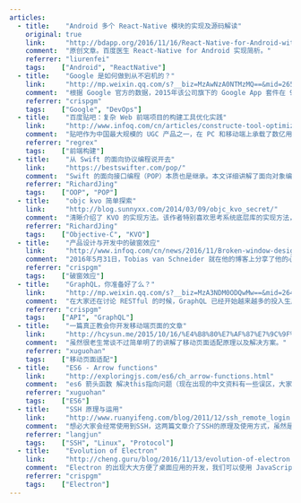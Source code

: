 ```yaml
---
articles:
  - title:    "Android 多个 React-Native 模块的实现及源码解读"
    original: true
    link:     "http://bdapp.org/2016/11/16/React-Native-for-Android-with-multi-RNApp/"
    comment:  "原创文章。百度医生 React-Native for Android 实现简析。"
    referrer: "liurenfei"
    tags:    ["Android", "ReactNative"]
  - title:    "Google 是如何做到从不宕机的？"
    link:     "http://mp.weixin.qq.com/s?__biz=MzAwNzA0NTMzMQ==&mid=2653201877&idx=1&sn=574599f1aa45235cd4118ae8308d8053&scene=4#wechat_redirect"
    comment:  "根据 Google 官方的数据，2015年该公司旗下的 Google App 套件在 99.97% 的时间里都处于可用状态。Google 在过去的十年里一直对 SRE 默不作声，但是过去它在应对大规模高效率的网络操作时的确是这么做的。不过目前 Google 已经进入到一个新的阶段，它更愿意讨论 SRE 的相关问题了。"
    referrer: "crispgm"
    tags:    ["Google", "DevOps"]
  - title:    "百度贴吧：复杂 Web 前端项目的构建工具优化实践"
    link:     "http://www.infoq.com/cn/articles/constructe-tool-optimize-for-complex-web-front-end-projects"
    comment:  "贴吧作为中国最大规模的 UGC 产品之一，在 PC 和移动端上承载了数亿用户的访问，在人员协作和前端架构上也面临较大的挑战。文章从图论的角度阐述了工程构建的本质，以及实现一个无穷复杂构建系统的思路。"
    referrer: "regrex"
    tags:    ["前端构建"]
  - title:    "从 Swift 的面向协议编程说开去"
    link:     "https://bestswifter.com/pop/"
    comment:  "Swift 的面向接口编程（POP）本质也是继承。本文详细讲解了面向对象编程（OOP）的方方面面，包括继承、组合的优缺点及使用场景，各语言多继承实现的机制及优缺点，可谓“OOP 最佳实践”。"
    referrer: "RichardJing"
    tags:    ["OOP", "POP"]
  - title:    "objc kvo 简单探索"
    link:     "http://blog.sunnyxx.com/2014/03/09/objc_kvo_secret/"
    comment:  "清晰介绍了 KVO 的实现方法。该作者特别喜欢思考系统底层库的实现方法，这篇文章也介绍了作者如何进行猜想和验证。"
    referrer: "RichardJing"
    tags:    ["Objective-C", "KVO"]  
  - title:    "产品设计与开发中的破窗效应"
    link:     "http://www.infoq.com/cn/news/2016/11/Broken-window-design-development"
    comment:  "2016年5月31日，Tobias van Schneider 就在他的博客上分享了他的心得：“破窗效应”理论在产品设计与开发的应用中也是有效的。如果你感到项目的进度近乎停滞，给你带来烦躁的话，很可能就是因为“破窗效应”。博主讲解了“破窗效应”理论，并提出了如何在项目实施中应用“破窗效应”理论，从而让项目顺利进展。"
    referrer: "crispgm"
    tags:    ["破窗效应"]
  - title:    "GraphQL，你准备好了么？"
    link:     "http://mp.weixin.qq.com/s?__biz=MzA3NDM0ODQwMw==&mid=2649827506&idx=1&sn=7eb23c6b15806382d6fdca5729bd7916&chksm=8704aaaeb07323b86b5bbd2f855cf1b3ccaef0e3d4fde8f6c7aebd5e4da9f9ceb3edb8ff542c&mpshare=1&scene=1&srcid=1115m1uV1Q3WFOJRCbeY6KhE#rd"
    comment:  "在大家还在讨论 RESTful 的时候，GraphQL 已经开始越来越多的投入生产状态了。它主要用于解决 RESTful 在现实使用中遇到的诸多问题。"
    referrer: "crispgm"
    tags:    ["API", "GraphQL"]
  - title:    "一篇真正教会你开发移动端页面的文章"
    link:     "http://hcysun.me/2015/10/16/%E4%B8%80%E7%AF%87%E7%9C%9F%E6%AD%A3%E6%95%99%E4%BC%9A%E4%BD%A0%E5%BC%80%E5%8F%91%E7%A7%BB%E5%8A%A8%E7%AB%AF%E9%A1%B5%E9%9D%A2%E7%9A%84%E6%96%87%E7%AB%A0(%E4%B8%80)/"
    comment:  "虽然很老生常谈不过简单明了的讲解了移动页面适配原理以及解决方案。"
    referrer: "xuguohan"
    tags:    ["移动页面适配"]
  - title:    "ES6 - Arrow functions"
    link:     "http://exploringjs.com/es6/ch_arrow-functions.html"
    comment:  "es6 箭头函数 解决this指向问题（现在出现的中文资料有一些误区，大家可看英文原版）。"
    referrer: "xuguohan"
    tags:    ["ES6"]
  - title:    "SSH 原理与运用"
    link:     "http://www.ruanyifeng.com/blog/2011/12/ssh_remote_login.html"
    comment:  "想必大家会经常使用到SSH，这两篇文章介了SSH的原理及使用方式，虽然是老文章，但内容绝对不会过时。<br><a href=\"http://www.ruanyifeng.com/blog/2011/12/ssh_remote_login.html\" target=\"_blank\">SSH原理与运用（一）：远程登录</a><br><a href=\"http://www.ruanyifeng.com/blog/2011/12/ssh_port_forwarding.html\" target=\"_blank\">SSH原理与运用（二）：远程操作与端口转发</a>"
    referrer: "langjun"
    tags:    ["SSH", "Linux", "Protocol"]
  - title:    "Evolution of Electron"
    link:     "http://cheng.guru/blog/2016/11/13/evolution-of-electron.html"
    comment:  "Electron 的出现大大方便了桌面应用的开发，我们可以使用 JavaScript 开发桌面应用。Electron 的作者分享了这个 slide 介绍 Eletron 的发展历程。"
    referrer: "crispgm"
    tags:    ["Electron"]
---
```

